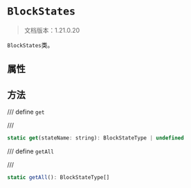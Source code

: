 # `BlockStates`

> 文档版本：1.21.0.20

`BlockStates`类。

## 属性

## 方法

/// define
`get`


///

```js
static get(stateName: string): BlockStateType | undefined
```


/// define
`getAll`


///

```js
static getAll(): BlockStateType[]
```


